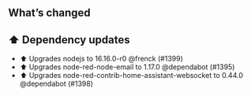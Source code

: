## What’s changed

## ⬆️ Dependency updates

- ⬆️ Upgrades nodejs to 16.16.0-r0 @frenck (#1399)
- ⬆️ Upgrades node-red-node-email to 1.17.0 @dependabot (#1395)
- ⬆️ Upgrades node-red-contrib-home-assistant-websocket to 0.44.0 @dependabot (#1398)
